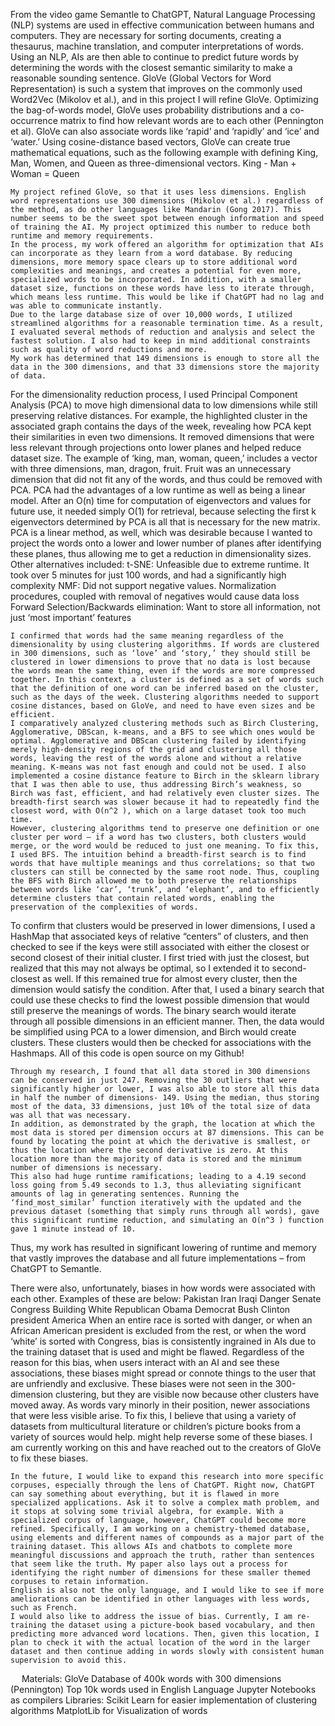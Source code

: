 From the video game Semantle to ChatGPT, Natural Language Processing (NLP) systems are used in effective communication between humans and computers. They are necessary for sorting documents, creating a thesaurus, machine translation, and computer interpretations of words. Using an NLP, AIs are then able to continue to predict future words by determining the words with the closest semantic similarity to make a reasonable sounding sentence. GloVe (Global Vectors for Word Representation) is such a system that improves on the commonly used Word2Vec (Mikolov et al.), and in this project I will refine GloVe. 
Optimizing the bag-of-words model, GloVe uses probability distributions and a co-occurrence matrix to find how relevant words are to each other (Pennington et al). GloVe can also associate words like ‘rapid’ and ‘rapidly’ and ‘ice’ and ‘water.’ Using cosine-distance based vectors, GloVe can create true mathematical equations, such as the following example with defining King, Man, Women, and Queen as three-dimensional vectors.
King - Man + Woman = Queen


	My project refined GloVe, so that it uses less dimensions. English word representations use 300 dimensions (Mikolov et al.) regardless of the method, as do other languages like Mandarin (Gong 2017). This number seems to be the sweet spot between enough information and speed of training the AI. My project optimized this number to reduce both runtime and memory requirements. 
	In the process, my work offered an algorithm for optimization that AIs can incorporate as they learn from a word database. By reducing dimensions, more memory space clears up to store additional word complexities and meanings, and creates a potential for even more, specialized words to be incorporated. In addition, with a smaller dataset size, functions on these words have less to iterate through, which means less runtime. This would be like if ChatGPT had no lag and was able to communicate instantly. 
	Due to the large database size of over 10,000 words, I utilized streamlined algorithms for a reasonable termination time. As a result, I evaluated several methods of reduction and analysis and select the fastest solution. I also had to keep in mind additional constraints such as quality of word reductions and more. 
	My work has determined that 149 dimensions is enough to store all the data in the 300 dimensions, and that 33 dimensions store the majority of data. 
  
  
For the dimensionality reduction process, I used Principal Component Analysis (PCA) to move high dimensional data to low dimensions while still preserving relative distances. For example, the highlighted cluster in the associated graph contains the days of the week, revealing how PCA kept their similarities in even two dimensions. It removed dimensions that were less relevant through projections onto lower planes and helped reduce dataset size. The example of ‘king, man, woman, queen,’ includes a vector with three dimensions, man, dragon, fruit. Fruit was an unnecessary dimension that did not fit any of the words, and thus could be removed with PCA. 
PCA had the advantages of a low runtime as well as being a linear model. After an O(n) time for computation of eigenvectors and values for future use, it needed simply O(1) for retrieval, because selecting the first k eigenvectors determined by PCA is all that is necessary for the new matrix. PCA is a linear method, as well, which was desirable because I wanted to project the words onto a lower and lower number of planes after identifying these planes, thus allowing me to get a reduction in dimensionality sizes.
Other alternatives included:
	t-SNE: Unfeasible due to extreme runtime. It took over 5 minutes for just 100 words, and had a significantly high complexity
	NMF: Did not support negative values. Normalization procedures, coupled with removal of negatives would cause data loss
	Forward Selection/Backwards elimination: Want to store all information, not just ‘most important’ features
 
 
	I confirmed that words had the same meaning regardless of the dimensionality by using clustering algorithms. If words are clustered in 300 dimensions, such as ‘love’ and ‘story,’ they should still be clustered in lower dimensions to prove that no data is lost because the words mean the same thing, even if the words are more compressed together. In this context, a cluster is defined as a set of words such that the definition of one word can be inferred based on the cluster, such as the days of the week. Clustering algorithms needed to support cosine distances, based on GloVe, and need to have even sizes and be efficient.
	I comparatively analyzed clustering methods such as Birch Clustering, Agglomerative, DBScan, k-means, and a BFS to see which ones would be optimal. Agglomerative and DBScan clustering failed by identifying merely high-density regions of the grid and clustering all those words, leaving the rest of the words alone and without a relative meaning. K-means was not fast enough and could not be used. I also implemented a cosine distance feature to Birch in the sklearn library that I was then able to use, thus addressing Birch’s weakness, so Birch was fast, efficient, and had relatively even cluster sizes. The breadth-first search was slower because it had to repeatedly find the closest word, with O(n^2 ), which on a large dataset took too much time. 
	However, clustering algorithms tend to preserve one definition or one cluster per word – if a word has two clusters, both clusters would merge, or the word would be reduced to just one meaning. To fix this, I used BFS. The intuition behind a breadth-first search is to find words that have multiple meanings and thus correlations; so that two clusters can still be connected by the same root node. Thus, coupling the BFS with Birch allowed me to both preserve the relationships between words like ‘car’, ‘trunk’, and ‘elephant’, and to efficiently determine clusters that contain related words, enabling the preservation of the complexities of words.
To confirm that clusters would be preserved in lower dimensions, I used a HashMap that associated keys of relative “centers” of clusters, and then checked to see if the keys were still associated with either the closest or second closest of their initial cluster. I first tried with just the closest, but realized that this may not always be optimal, so I extended it to second-closest as well.
If this remained true for almost every cluster, then the dimension would satisfy the condition. After that, I used a binary search that could use these checks to find the lowest possible dimension that would still preserve the meanings of words. The binary search would iterate through all possible dimensions in an efficient manner. Then, the data would be simplified using PCA to a lower dimension, and Birch would create clusters. These clusters would then be checked for associations with the Hashmaps. All of this code is open source on my Github! 


	Through my research, I found that all data stored in 300 dimensions can be conserved in just 247. Removing the 30 outliers that were significantly higher or lower, I was also able to store all this data in half the number of dimensions- 149. Using the median, thus storing most of the data, 33 dimensions, just 10% of the total size of data was all that was necessary.
	In addition, as demonstrated by the graph, the location at which the most data is stored per dimension occurs at 87 dimensions. This can be found by locating the point at which the derivative is smallest, or thus the location where the second derivative is zero. At this location more than the majority of data is stored and the minimum number of dimensions is necessary. 
	This also had huge runtime ramifications; leading to a 4.19 second loss going from 5.49 seconds to 1.3, thus alleviating significant amounts of lag in generating sentences. Running the ‘find_most_similar’ function iteratively with the updated and the previous dataset (something that simply runs through all words), gave this significant runtime reduction, and simulating an O(n^3 ) function gave 1 minute instead of 10. 
Thus, my work has resulted in significant lowering of runtime and memory that vastly improves the database and all future implementations – from ChatGPT to Semantle. 


There were also, unfortunately, biases in how words were associated with each other. Examples of these are below:
Pakistan Iran Iraqi Danger
Senate Congress Building White Republican
Obama Democrat
Bush Clinton president America
When an entire race is sorted with danger, or when an African American president is excluded from the rest, or when the word ‘white’ is sorted with Congress, bias is consistently ingrained in AIs due to the training dataset that is used and might be flawed. Regardless of the reason for this bias, when users interact with an AI and see these associations, these biases might spread or connote things to the user that are unfriendly and exclusive.
These biases were not seen in the 300-dimension clustering, but they are visible now because other clusters have moved away. As words vary minorly in their position, newer associations that were less visible arise.
To fix this, I believe that using a variety of datasets from multicultural literature or children’s picture books from a variety of sources would help. might help reverse some of these biases. I am currently working on this and have reached out to the creators of GloVe to fix these biases.


	In the future, I would like to expand this research into more specific corpuses, especially through the lens of ChatGPT. Right now, ChatGPT can say something about everything, but it is flawed in more specialized applications. Ask it to solve a complex math problem, and it stops at solving some trivial algebra, for example. With a specialized corpus of language, however, ChatGPT could become more refined. Specifically, I am working on a chemistry-themed database, using elements and different names of compounds as a major part of the training dataset. This allows AIs and chatbots to complete more meaningful discussions and approach the truth, rather than sentences that seem like the truth. My paper also lays out a process for identifying the right number of dimensions for these smaller themed corpuses to retain information.
	English is also not the only language, and I would like to see if more ameliorations can be identified in other languages with less words, such as French. 
	I would also like to address the issue of bias. Currently, I am re-training the dataset using a picture-book based vocabulary, and then predicting more advanced word locations. Then, given this location, I plan to check it with the actual location of the word in the larger dataset and then continue adding in words slowly with consistent human supervision to avoid this.  

	 
 
Materials:
	GloVe Database of 400k words with 300 dimensions (Pennington)
	Top 10k words used in English Language
	Jupyter Notebooks as compilers
Libraries:
	Scikit Learn for easier implementation of clustering algorithms
	MatplotLib for Visualization of words
 
 



